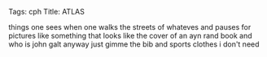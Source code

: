 Tags: cph
Title: ATLAS
  
things one sees when one walks the streets of whateves and pauses for pictures like something that looks like the cover of an ayn rand book and who is john galt anyway just gimme the bib and sports clothes i don't need